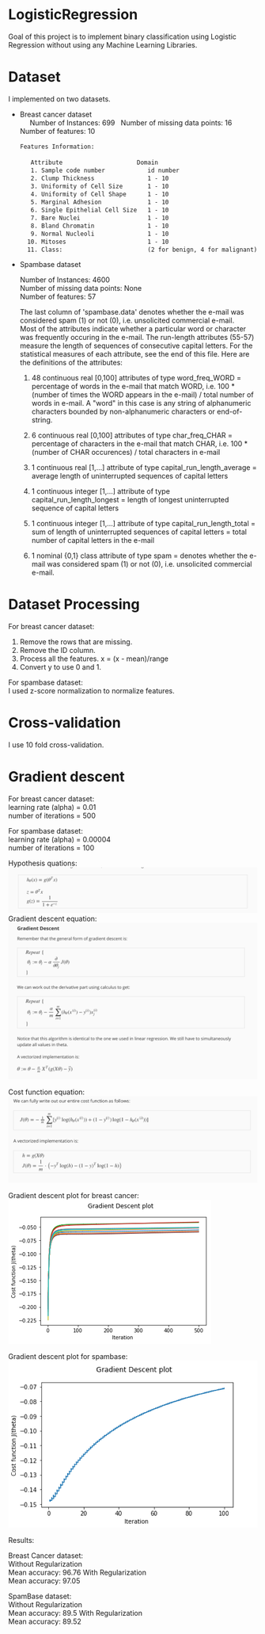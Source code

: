 # LogisticRegression
Goal of this project is to implement binary classification using Logistic Regression without using any Machine Learning Libraries.

# Dataset
I implemented on two datasets.
  
* Breast cancer dataset  
      Number of Instances: 699  
      Number of missing data points: 16  
      Number of features: 10  

      Features Information:  

         Attribute                     Domain
         1. Sample code number            id number
         2. Clump Thickness               1 - 10
         3. Uniformity of Cell Size       1 - 10
         4. Uniformity of Cell Shape      1 - 10
         5. Marginal Adhesion             1 - 10
         6. Single Epithelial Cell Size   1 - 10
         7. Bare Nuclei                   1 - 10
         8. Bland Chromatin               1 - 10
         9. Normal Nucleoli               1 - 10
        10. Mitoses                       1 - 10
        11. Class:                        (2 for benign, 4 for malignant)

* Spambase dataset
  
  Number of Instances: 4600  
  Number of missing data points: None    
  Number of features: 57  

  The last column of 'spambase.data' denotes whether the e-mail was 
  considered spam (1) or not (0), i.e. unsolicited commercial e-mail.  
  Most of the attributes indicate whether a particular word or
  character was frequently occuring in the e-mail.  The run-length
  attributes (55-57) measure the length of sequences of consecutive 
  capital letters.  For the statistical measures of each attribute, 
  see the end of this file.  Here are the definitions of the attributes:

  1. 48 continuous real [0,100] attributes of type word_freq_WORD 
  = percentage of words in the e-mail that match WORD,
  i.e. 100 * (number of times the WORD appears in the e-mail) / 
  total number of words in e-mail.  A "word" in this case is any 
  string of alphanumeric characters bounded by non-alphanumeric 
  characters or end-of-string.

  2. 6 continuous real [0,100] attributes of type char_freq_CHAR
  = percentage of characters in the e-mail that match CHAR,
  i.e. 100 * (number of CHAR occurences) / total characters in e-mail

  3. 1 continuous real [1,...] attribute of type capital_run_length_average
  = average length of uninterrupted sequences of capital letters

  4. 1 continuous integer [1,...] attribute of type capital_run_length_longest
  = length of longest uninterrupted sequence of capital letters

  5. 1 continuous integer [1,...] attribute of type capital_run_length_total
  = sum of length of uninterrupted sequences of capital letters
  = total number of capital letters in the e-mail

  6. 1 nominal {0,1} class attribute of type spam
  = denotes whether the e-mail was considered spam (1) or not (0), 
  i.e. unsolicited commercial e-mail.  


# Dataset Processing
For breast cancer dataset:  
1. Remove the rows that are missing.
2. Remove the ID column.
3. Process all the features.
   x = (x - mean)/range
4. Convert y to use 0 and 1.
  
For spambase dataset:  
I used z-score normalization to normalize features.  

# Cross-validation
I use 10 fold cross-validation.

# Gradient descent
For breast cancer dataset:  
learning rate (alpha) = 0.01  
number of iterations = 500  
  
For spambase dataset:  
learning rate (alpha) = 0.00004  
number of iterations = 100   

Hypothesis quations:
![H](/images/hypothesis.png?raw=true)
Gradient descent equation:
![GD](/images/gradient_descent.png?raw=true)

Cost function equation:
![C](/images/cost.png?raw=true)



Gradient descent plot for breast cancer:
![GDP](/images/gradient_descent_plot_breast_cancer.png?raw=true)

Gradient descent plot for spambase:
![GDPS](/images/gd_plot_spam.png?raw=true)

Results:  
  
Breast Cancer dataset:  
Without Regularization  
Mean accuracy: 96.76
With Regularization  
Mean accuracy: 97.05
  
SpamBase dataset:  
Without Regularization  
Mean accuracy: 89.5
With Regularization  
Mean accuracy: 89.52

